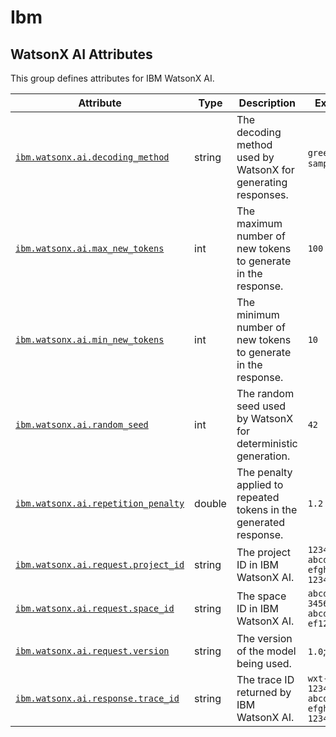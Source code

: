 <!-- NOTE: THIS FILE IS AUTOGENERATED. DO NOT EDIT BY HAND. -->
<!-- see templates/registry/markdown/attribute_namespace.md.j2 -->

# Ibm

## WatsonX AI Attributes

This group defines attributes for IBM WatsonX AI.

| Attribute | Type | Description | Examples | Stability |
|---|---|---|---|---|
| <a id="ibm-watsonx-ai-decoding-method" href="#ibm-watsonx-ai-decoding-method">`ibm.watsonx.ai.decoding_method`</a> | string | The decoding method used by WatsonX for generating responses. | `greedy`; `sample` | ![Development](https://img.shields.io/badge/-development-blue) |
| <a id="ibm-watsonx-ai-max-new-tokens" href="#ibm-watsonx-ai-max-new-tokens">`ibm.watsonx.ai.max_new_tokens`</a> | int | The maximum number of new tokens to generate in the response. | `100` | ![Development](https://img.shields.io/badge/-development-blue) |
| <a id="ibm-watsonx-ai-min-new-tokens" href="#ibm-watsonx-ai-min-new-tokens">`ibm.watsonx.ai.min_new_tokens`</a> | int | The minimum number of new tokens to generate in the response. | `10` | ![Development](https://img.shields.io/badge/-development-blue) |
| <a id="ibm-watsonx-ai-random-seed" href="#ibm-watsonx-ai-random-seed">`ibm.watsonx.ai.random_seed`</a> | int | The random seed used by WatsonX for deterministic generation. | `42` | ![Development](https://img.shields.io/badge/-development-blue) |
| <a id="ibm-watsonx-ai-repetition-penalty" href="#ibm-watsonx-ai-repetition-penalty">`ibm.watsonx.ai.repetition_penalty`</a> | double | The penalty applied to repeated tokens in the generated response. | `1.2` | ![Development](https://img.shields.io/badge/-development-blue) |
| <a id="ibm-watsonx-ai-request-project-id" href="#ibm-watsonx-ai-request-project-id">`ibm.watsonx.ai.request.project_id`</a> | string | The project ID in IBM WatsonX AI. | `12345678-abcd-1234-efgh-1234567890ab` | ![Development](https://img.shields.io/badge/-development-blue) |
| <a id="ibm-watsonx-ai-request-space-id" href="#ibm-watsonx-ai-request-space-id">`ibm.watsonx.ai.request.space_id`</a> | string | The space ID in IBM WatsonX AI. | `abcdef12-3456-7890-abcd-ef1234567890` | ![Development](https://img.shields.io/badge/-development-blue) |
| <a id="ibm-watsonx-ai-request-version" href="#ibm-watsonx-ai-request-version">`ibm.watsonx.ai.request.version`</a> | string | The version of the model being used. | `1.0`; `2.3.1` | ![Development](https://img.shields.io/badge/-development-blue) |
| <a id="ibm-watsonx-ai-response-trace-id" href="#ibm-watsonx-ai-response-trace-id">`ibm.watsonx.ai.response.trace_id`</a> | string | The trace ID returned by IBM WatsonX AI. | `wxt-12345678-abcd-1234-efgh-1234567890ab` | ![Development](https://img.shields.io/badge/-development-blue) |
